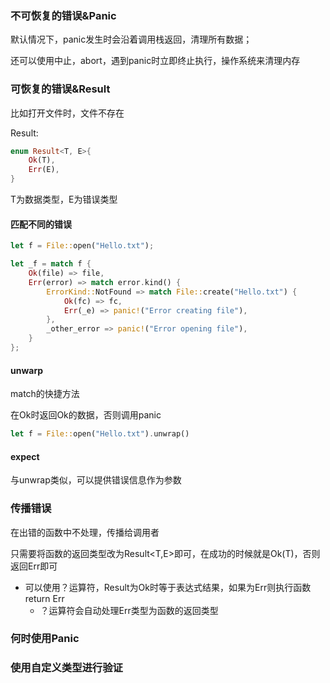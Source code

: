 ### 不可恢复的错误&Panic

默认情况下，panic发生时会沿着调用栈返回，清理所有数据；

还可以使用中止，abort，遇到panic时立即终止执行，操作系统来清理内存



### 可恢复的错误&Result

比如打开文件时，文件不存在

Result:

```rust
enum Result<T, E>{
    Ok(T),
    Err(E),
}
```

T为数据类型，E为错误类型

#### 匹配不同的错误

```rust
let f = File::open("Hello.txt");

let _f = match f {
    Ok(file) => file,
    Err(error) => match error.kind() {
        ErrorKind::NotFound => match File::create("Hello.txt") {
            Ok(fc) => fc,
            Err(_e) => panic!("Error creating file"),
        },
        _other_error => panic!("Error opening file"),
    }
};
```

#### unwarp

match的快捷方法

在Ok时返回Ok的数据，否则调用panic

```rust
let f = File::open("Hello.txt").unwrap()
```

#### expect

与unwrap类似，可以提供错误信息作为参数



### 传播错误

在出错的函数中不处理，传播给调用者

只需要将函数的返回类型改为Result<T,E>即可，在成功的时候就是Ok(T)，否则返回Err即可

- 可以使用？运算符，Result为Ok时等于表达式结果，如果为Err则执行函数return Err
  - ？运算符会自动处理Err类型为函数的返回类型



### 何时使用Panic



### 使用自定义类型进行验证

